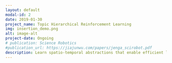 ```yaml
---
layout: default
modal-id: 2
date: 2019-01-30
project_name: Topic Hierarchical Reinforcement Learning
img: insertion_demo.png
alt: image-alt
project-date: Ongoing
# publication: Science Robotics
#publication_url: https://jiajunwu.com/papers/jenga_scirobot.pdf
description: Learn spatio-temporal abstractions that enable efficient learning of complex manipulation skills. Abstractions characterize different dynamical modes. Defining an option for each abstraction, we learn a hierarchical policy that adapts to different dynamical modes.
---
```

